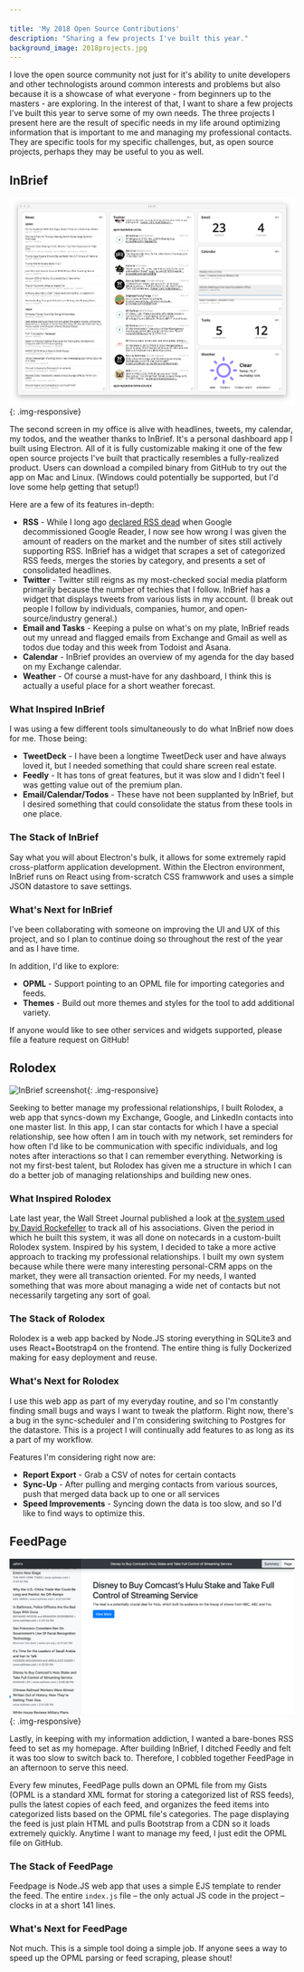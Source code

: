 ```yaml
---

title: 'My 2018 Open Source Contributions'
description: "Sharing a few projects I've built this year."
background_image: 2018projects.jpg
---
```


I love the open source community not just for it's ability to unite developers and other technologists around common interests and problems but also because it is a showcase of what everyone - from beginners up to the masters - are exploring. In the interest of that, I want to share a few projects I've built this year to serve some of my own needs. The three projects I present here are the result of specific needs in my life around optimizing information that is important to me and managing my professional contacts. They are specific tools for my specific challenges, but, as open source projects, perhaps they may be useful to you as well.

## InBrief

![InBrief screenshot](https://raw.githubusercontent.com/johnjones4/InBrief/master/screenshot.png){: .img-responsive}

<div class="github-widget" data-repo="johnjones4/InBrief"></div>

The second screen in my office is alive with headlines, tweets, my calendar, my todos, and the weather thanks to InBrief. It's a personal dashboard app I built using Electron. All of it is fully customizable making it one of the few open source projects I've built that practically resembles a fully-realized product. Users can download a compiled binary from GitHub to try out the app on Mac and Linux. (Windows could potentially be supported, but I'd love some help getting that setup!) 

Here are a few of its features in-depth:

* **RSS** - While I long ago [declared RSS dead](https://web.archive.org/web/20130719031013/http://www.adfero.com:80/really-simple-syndication-d-2013/) when Google decommissioned Google Reader, I now see how wrong I was given the amount of readers on the market and the number of sites still actively supporting RSS. InBrief has a widget that scrapes a set of categorized RSS feeds, merges the stories by category, and presents a set of consolidated headlines. 
* **Twitter** - Twitter still reigns as my most-checked social media platform primarily because the number of techies that I follow. InBrief has a widget that displays tweets from various lists in my account. (I break out people I follow by individuals, companies, humor, and open-source/industry general.)
* **Email and Tasks** - Keeping a pulse on what's on my plate, InBrief reads out my unread and flagged emails from Exchange and Gmail as well as todos due today and this week from Todoist and Asana.
* **Calendar** - InBrief provides an overview of my agenda for the day based on my Exchange calendar.
* **Weather** - Of course a must-have for any dashboard, I think this is actually a useful place for a short weather forecast.

### What Inspired InBrief

I was using a few different tools simultaneously to do what InBrief now does for me. Those being:

* **TweetDeck** - I have been a longtime TweetDeck user and have always loved it, but I needed something that could share screen real estate. 
* **Feedly** - It has tons of great features, but it was slow and I didn't feel I was getting value out of the premium plan.
* **Email/Calendar/Todos** - These have not been supplanted by InBrief, but I desired something that could consolidate the status from these tools in one place.

### The Stack of InBrief

Say what you will about Electron's bulk, it allows for some extremely rapid cross-platform application development. Within the Electron environment, InBrief runs on React using from-scratch CSS framwwork and uses a simple JSON datastore to save settings.

### What's Next for InBrief

I've been collaborating with someone on improving the UI and UX of this project, and so I plan to continue doing so throughout the rest of the year and as I have time. 

In addition, I'd like to explore:

* **OPML** - Support pointing to an OPML file for importing categories and feeds.
* **Themes** - Build out more themes and styles for the tool to add additional variety. 

If anyone would like to see other services and widgets supported, please file a feature request on GitHub!

## Rolodex

![InBrief screenshot](https://raw.githubusercontent.com/johnjones4/Rolodex/master/screenshot.png){: .img-responsive}

<div class="github-widget" data-repo="johnjones4/Rolodex"></div>
  
Seeking to better manage my professional relationships, I built Rolodex, a web app that syncs-down my Exchange, Google, and LinkedIn contacts into one master list. In this app, I can star contacts for which I have a special relationship, see how often I am in touch with my network, set reminders for how often I'd like to be communication with specific individuals, and log notes after interactions so that I can remember everything. Networking is not my first-best talent, but Rolodex has given me a structure in which I can do a better job of managing relationships and building new ones.

### What Inspired Rolodex

Late last year, the Wall Street Journal published a look at [the system used by David Rockefeller](https://www.wsj.com/articles/david-rockefellers-famous-rolodex-is-astonishing-heres-a-first-peek-1512494592) to track all of his associations. Given the period in which he built this system, it was all done on notecards in a custom-built Rolodex system. Inspired by his system, I decided to take a more active approach to tracking my professional relationships. I built my own system because while there were many interesting personal-CRM apps on the market, they were all transaction oriented. For my needs, I wanted something that was more about managing a wide net of contacts but not necessarily targeting any sort of goal.

### The Stack of Rolodex

Rolodex is a web app backed by Node.JS storing everything in SQLite3 and uses React+Bootstrap4 on the frontend. The entire thing is fully Dockerized making for easy deployment and reuse.

### What's Next for Rolodex

I use this web app as part of my everyday routine, and so I'm constantly finding small bugs and ways I want to tweak the platform. Right now, there's a bug in the sync-scheduler and I'm considering switching to Postgres for the datastore. This is a project I will continually add features to as long as its a part of my workflow. 

Features I'm considering right now are:

* **Report Export** - Grab a CSV of notes for certain contacts
* **Sync-Up** - After pulling and merging contacts from various sources, push that merged data back up to one or all services
* **Speed Improvements** - Syncing down the data is too slow, and so I'd like to find ways to optimize this.

## FeedPage

![InBrief screenshot](https://raw.githubusercontent.com/johnjones4/FeedPage/master/screenshot.png){: .img-responsive}

<div class="github-widget" data-repo="johnjones4/FeedPage"></div>

Lastly, in keeping with my information addiction, I wanted a bare-bones RSS feed to set as my homepage. After building InBrief, I ditched Feedly and felt it was too slow to switch back to. Therefore, I cobbled together FeedPage in an afternoon to serve this need. 

Every few minutes, FeedPage pulls down an OPML file from my Gists (OPML is a standard XML format for storing a categorized list of RSS feeds), pulls the latest copies of each feed, and organizes the feed items into categorized lists based on the OPML file's categories. The page displaying the feed is just plain HTML and pulls Bootstrap from a CDN so it loads extremely quickly. Anytime I want to manage my feed, I just edit the OPML file on GitHub.

### The Stack of FeedPage

Feedpage is Node.JS web app that uses a simple EJS template to render the feed. The entire `index.js` file – the only actual JS code in the project – clocks in at a short 141 lines.

### What's Next for FeedPage

Not much. This is a simple tool doing a simple job. If anyone sees a way to speed up the OPML parsing or feed scraping, please shout!
